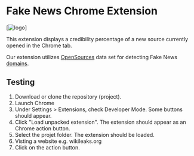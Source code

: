 # Fake News Chrome Extension

[![logo](https://cloud.githubusercontent.com/assets/560721/26270165/1c1753f0-3cae-11e7-8cb3-8cc4e95f1484.png)]

This extension displays a credibility percentage of a new source currently opened in the Chrome tab.

Our extension utilizes [OpenSources](https://opensources.co) data set for detecting Fake News [domains](http://github.com/BigMcLargeHuge/opensources/blob/master/sources/sources.csv). 

## Testing

1. Download or clone the repository (project).
2. Launch Chrome
3. Under Settings > Extensions, check Developer Mode. Some buttons should appear.
4. Click "Load unpacked extension". The extension should appear as an Chrome action button.
5. Select the projet folder. The extension should be loaded.
6. Visting a website e.g. wikileaks.org
7. Click on the action button.

